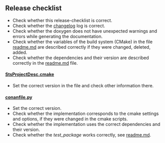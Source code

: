 ## Release checklist
- Check whether this release-checklist is correct.
- Check whether the [changelog](changelog.md) log is correct.
- Check whether the doxygen does not have unexpected warnings and errors while generating the documentation.
- Check whether the variables of the build system (CMake) in the file [readme.md](readme.md) are described correctly if they were changed, deleted, added.
- Check whether the dependencies and their version are described correctly in the [readme.md](readme.md) file. 

#### [StsProjectDesc.cmake](cmake/StsProjectDesc.cmake)
- Set the correct version in the file and check other information there.

#### [conanfile.py](conanfile.py)
- Set the correct version.
- Check whether the implementation corresponds to the cmake settings and options, 
  if they were changed in the cmake scripts.
- Check whether the implementation uses the correct dependencies and their version.
- Check whether the _test_package_ works correctly, see [readme.md](readme.md).
